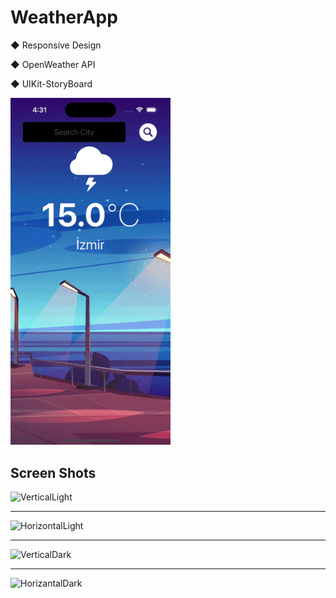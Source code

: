 # WeatherApp

◆ Responsive Design

◆ OpenWeather API

◆ UIKit-StoryBoard

<img src="https://github.com/alianilKaradag/WeatherApp/blob/master/weather.gif" width="256">

Screen Shots
--------------------------------------------------------------------------------------

![VerticalLight](../master/WeatherApp/ScreenShots/VerticalLight.png)

--------------------------------------------------------------------------------------

![HorizontalLight](../master/WeatherApp/ScreenShots/HorizontalLight.png)

--------------------------------------------------------------------------------------

![VerticalDark](../master/WeatherApp/ScreenShots/VerticalDark.png)

--------------------------------------------------------------------------------------

![HorizantalDark](../master/WeatherApp/ScreenShots/HorizontalDark.png)


